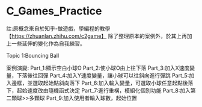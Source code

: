 # C_Games_Practice
註:原概念來自於知乎-做遊戲，學編程的教學【https://zhuanlan.zhihu.com/c2game】
除了整理原本的案例外，於其上再加上一些延伸的變化作為自我練習。


Topic 1:Bouncing Ball

案例演變:
Part_1:顯示空白小球O
Part_2:使小球O由上往下落
Part_3:加入X速度變量，下落後往回彈
Part_4:加入Y速度變量，讓小球可以往斜向進行彈跳
Part_5:加入邊框，並選取起始點斜向落下
Part_6:加入輸入變量，可選取小球任意起點後落下，起始速度改由隨機函式決定
Part_7:進行重構，模組化個別功能
Part_8:加入第二顆球>>多顆球
Part_9:加入使用者輸入球數，起始位置
